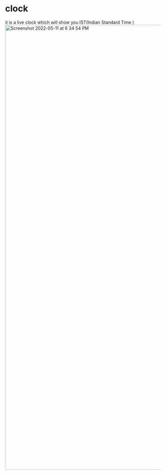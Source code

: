 # clock
it is a live clock which will show you IST(Indian Standard Time ) 
<img width="1440" alt="Screenshot 2022-05-11 at 6 34 54 PM" src="https://user-images.githubusercontent.com/91668990/167857220-92ab3800-9c83-4365-845d-ce8ce8a4b35b.png">
